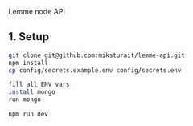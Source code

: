 Lemme node API

## 1. Setup

```bash
git clone git@github.com:miksturait/lemme-api.git
npm install
cp config/secrets.example.env config/secrets.env

fill all ENV vars
install mongo
run mongo

npm run dev
```
